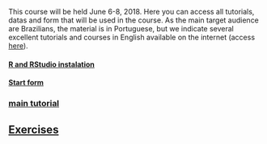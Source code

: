 This course will be held June 6-8, 2018. Here you can access all tutorials, datas and form that will be used in the course. As the main target audience are Brazilians, the material is in Portuguese, but we indicate several excellent tutorials and courses in English available on the internet (access [here]()).

#### [R and RStudio instalation](Tutorial_instalacao.html)

#### [Start form](https://goo.gl/forms/JyDVx1jde05Go7P32)

### [main tutorial](cursoR.html)

## [Exercises](Exercicios.html)
